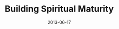 ---
layout: media
category: media
series: "How to Build People"
title: "Building Spiritual Maturity"
date: 2013-06-17
description: "Chuck Mingo talks about building spiritual maturity."
video: "https://s3.amazonaws.com/crossroadsvideomessages/htbp_01.mp4"
video-poster: "https://www.crossroads.net/uploadedfiles/htbp_01_still.jpg"
---